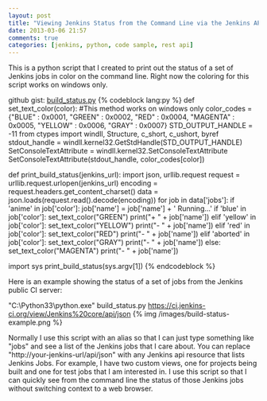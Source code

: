 ```yaml
---
layout: post
title: "Viewing Jenkins Status from the Command Line via the Jenkins API"
date: 2013-03-06 21:57
comments: true
categories: [jenkins, python, code sample, rest api]
---
```


This is a python script that I created to print out the status of a set of Jenkins jobs in color on the command line. Right now the coloring for this script works on windows only.

github gist: [build_status.py](https://gist.github.com/andylind/5057436)
{% codeblock lang:py %}
def set_text_color(color):
    #This method works on windows only
    color_codes = {"BLUE" : 0x0001, "GREEN" : 0x0002, "RED" : 0x0004, "MAGENTA" : 0x0005, "YELLOW" : 0x0006, "GRAY" : 0x0007}
    STD_OUTPUT_HANDLE = -11
    from ctypes import windll, Structure, c_short, c_ushort, byref
    stdout_handle = windll.kernel32.GetStdHandle(STD_OUTPUT_HANDLE)
    SetConsoleTextAttribute = windll.kernel32.SetConsoleTextAttribute
    SetConsoleTextAttribute(stdout_handle, color_codes[color])

def print_build_status(jenkins_url):
    import json, urllib.request
    request = urllib.request.urlopen(jenkins_url)
    encoding = request.headers.get_content_charset()
    data = json.loads(request.read().decode(encoding))
    for job in data['jobs']:
        if 'anime' in job['color']:
             job['name']  = job['name'] + ' Running...'
        if 'blue' in job['color']:
            set_text_color("GREEN")
            print("+ " + job['name'])
        elif 'yellow' in job['color']:
            set_text_color("YELLOW")
            print("- " + job['name'])
        elif 'red' in job['color']:
            set_text_color("RED")
            print("- " + job['name'])
        elif 'aborted' in job['color']:
            set_text_color("GRAY")
            print("- " + job['name'])
        else:
            set_text_color("MAGENTA")
            print("- " + job['name'])
 
import sys
print_build_status(sys.argv[1])
{% endcodeblock %}

Here is an example showing the status of a set of jobs from the Jenkins public CI server:

"C:\Python33\python.exe" build_status.py  https://ci.jenkins-ci.org/view/Jenkins%20core/api/json
{% img /images/build-status-example.png %}


Normally I use this script with an alias so that I can just type something like "jobs" and see a list of the Jenkins jobs that I care about. You can replace "http://your-jenkins-url/api/json" with any Jenkins api resource that lists Jenkins Jobs. For example, I have two custom views, one for projects being built and one for test jobs that I am interested in. I use this script so that I can quickly see from the command line the status of those Jenkins jobs without switching context to a web browser.
